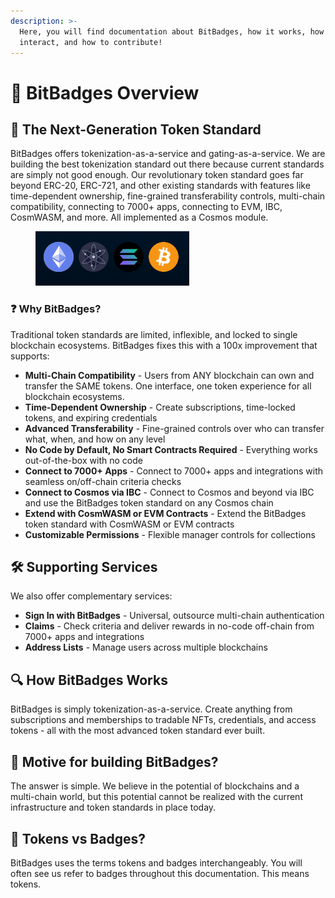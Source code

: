 ```yaml
---
description: >-
  Here, you will find documentation about BitBadges, how it works, how to
  interact, and how to contribute!
---
```


# 👋 BitBadges Overview

## 🚀 The Next-Generation Token Standard

BitBadges offers tokenization-as-a-service and gating-as-a-service. We are building the best tokenization standard out there because current standards are simply not good enough. Our revolutionary token standard goes far beyond ERC-20, ERC-721, and other existing standards with features like time-dependent ownership, fine-grained transferability controls, multi-chain compatibility, connecting to 7000+ apps, connecting to EVM, IBC, CosmWASM, and more. All implemented as a Cosmos module.

<div data-full-width="false"><figure><img src=".gitbook/assets/image (8) (1) (1) (1) (1).png" alt=""><figcaption></figcaption></figure></div>

### ❓ Why BitBadges?

Traditional token standards are limited, inflexible, and locked to single blockchain ecosystems. BitBadges fixes this with a 100x improvement that supports:

* **Multi-Chain Compatibility** - Users from ANY blockchain can own and transfer the SAME tokens. One interface, one token experience for all blockchain ecosystems.
* **Time-Dependent Ownership** - Create subscriptions, time-locked tokens, and expiring credentials
* **Advanced Transferability** - Fine-grained controls over who can transfer what, when, and how on any level
* **No Code by Default, No Smart Contracts Required** - Everything works out-of-the-box with no code
* **Connect to 7000+ Apps** - Connect to 7000+ apps and integrations with seamless on/off-chain criteria checks
* **Connect to Cosmos via IBC** - Connect to Cosmos and beyond via IBC and use the BitBadges token standard on any Cosmos chain
* **Extend with CosmWASM or EVM Contracts** - Extend the BitBadges token standard with CosmWASM or EVM contracts
* **Customizable Permissions** - Flexible manager controls for collections

## 🛠️ Supporting Services

We also offer complementary services:

* **Sign In with BitBadges** - Universal, outsource multi-chain authentication
* **Claims** - Check criteria and deliver rewards in no-code off-chain from 7000+ apps and integrations
* **Address Lists** - Manage users across multiple blockchains

## 🔍 How BitBadges Works

BitBadges is simply tokenization-as-a-service. Create anything from subscriptions and memberships to tradable NFTs, credentials, and access tokens - all with the most advanced token standard ever built.

## 🤔 Motive for building BitBadges?

The answer is simple. We believe in the potential of blockchains and a multi-chain world, but this potential cannot be realized with the current infrastructure and token standards in place today.

## 🤖 Tokens vs Badges?

BitBadges uses the terms tokens and badges interchangeably. You will often see us refer to badges throughout this documentation. This means tokens.
